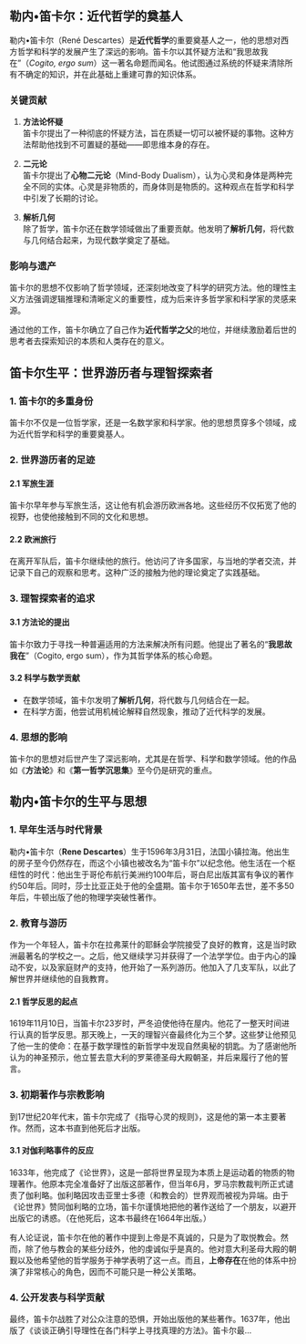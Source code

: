 ## 勒内•笛卡尔：近代哲学的奠基人

勒内•笛卡尔（René Descartes）是**近代哲学**的重要奠基人之一，他的思想对西方哲学和科学的发展产生了深远的影响。笛卡尔以其怀疑方法和“我思故我在”（*Cogito, ergo sum*）这一著名命题而闻名。他试图通过系统的怀疑来清除所有不确定的知识，并在此基础上重建可靠的知识体系。

### **关键贡献**

1. **方法论怀疑**  
   笛卡尔提出了一种彻底的怀疑方法，旨在质疑一切可以被怀疑的事物。这种方法帮助他找到不可置疑的基础——即思维本身的存在。

2. **二元论**  
   笛卡尔提出了**心物二元论**（Mind-Body Dualism），认为心灵和身体是两种完全不同的实体。心灵是非物质的，而身体则是物质的。这种观点在哲学和科学中引发了长期的讨论。

3. **解析几何**  
   除了哲学，笛卡尔还在数学领域做出了重要贡献。他发明了**解析几何**，将代数与几何结合起来，为现代数学奠定了基础。

### 影响与遗产

笛卡尔的思想不仅影响了哲学领域，还深刻地改变了科学的研究方法。他的理性主义方法强调逻辑推理和清晰定义的重要性，成为后来许多哲学家和科学家的灵感来源。  

通过他的工作，笛卡尔确立了自己作为**近代哲学之父**的地位，并继续激励着后世的思考者去探索知识的本质和人类存在的意义。

## 笛卡尔生平：世界游历者与理智探索者

### 1. **笛卡尔**的多重身份
笛卡尔不仅是一位哲学家，还是一名数学家和科学家。他的思想贯穿多个领域，成为近代哲学和科学的重要奠基人。

### 2. 世界游历者的足迹
#### 2.1 军旅生涯
笛卡尔早年参与军旅生活，这让他有机会游历欧洲各地。这些经历不仅拓宽了他的视野，也使他接触到不同的文化和思想。

#### 2.2 欧洲旅行
在离开军队后，笛卡尔继续他的旅行。他访问了许多国家，与当地的学者交流，并记录下自己的观察和思考。这种广泛的接触为他的理论奠定了实践基础。

### 3. 理智探索者的追求
#### 3.1 方法论的提出
笛卡尔致力于寻找一种普遍适用的方法来解决所有问题。他提出了著名的“**我思故我在**”（Cogito, ergo sum），作为其哲学体系的核心命题。

#### 3.2 科学与数学贡献
- 在数学领域，笛卡尔发明了**解析几何**，将代数与几何结合在一起。
- 在科学方面，他尝试用机械论解释自然现象，推动了近代科学的发展。

### 4. 思想的影响
笛卡尔的思想对后世产生了深远影响，尤其是在哲学、科学和数学领域。他的作品如《**方法论**》和《**第一哲学沉思集**》至今仍是研究的重点。

## 勒内•笛卡尔的生平与思想

### 1. 早年生活与时代背景

勒内•笛卡尔（**Rene Descartes**）生于1596年3月31日，法国小镇拉海。他出生的房子至今仍然存在，而这个小镇也被改名为“笛卡尔”以纪念他。他生活在一个枢纽性的时代：他出生于哥伦布航行美洲约100年后，哥白尼出版其富有争议的著作约50年后。同时，莎士比亚正处于他的全盛期。笛卡尔于1650年去世，差不多50年后，牛顿出版了他的物理学突破性著作。

### 2. 教育与游历

作为一个年轻人，笛卡尔在拉弗莱什的耶稣会学院接受了良好的教育，这是当时欧洲最著名的学校之一。之后，他又继续学习并获得了一个法学学位。由于内心的躁动不安，以及家庭财产的支持，他开始了一系列游历。他加入了几支军队，以此了解世界并继续他的自我教育。

#### 2.1 哲学反思的起点

1619年11月10日，当笛卡尔23岁时，严冬迫使他待在屋内。他花了一整天时间进行认真的哲学反思。那天晚上，一天的理智兴奋最终化为三个梦。这些梦让他预见了他一生的使命：在基于数学理性的新哲学中发现自然奥秘的钥匙。为了感谢他所认为的神圣预示，他立誓去意大利的罗莱德圣母大殿朝圣，并后来履行了他的誓言。

### 3. 初期著作与宗教影响

到17世纪20年代末，笛卡尔完成了《指导心灵的规则》，这是他的第一本主要著作。然而，这本书直到他死后才出版。

#### 3.1 对伽利略事件的反应

1633年，他完成了《论世界》，这是一部将世界呈现为本质上是运动着的物质的物理著作。他原本完全准备好了出版这部著作，但当年6月，罗马宗教裁判所正式谴责了伽利略。伽利略因攻击亚里士多德（和教会的）世界观而被视为异端。由于《论世界》赞同伽利略的立场，笛卡尔谨慎地把他的著作送给了一个朋友，以避开出版它的诱惑。（在他死后，这本书最终在1664年出版。）

有人论证说，笛卡尔在他的著作中提到上帝是不真诚的，只是为了取悦教会。然而，除了他与教会的某些分歧外，他的虔诚似乎是真的。他对意大利圣母大殿的朝觐以及他希望他的哲学服务于神学表明了这一点。而且，**上帝存在**在他的体系中扮演了非常核心的角色，因而不可能只是一种公关策略。

### 4. 公开发表与科学贡献

最终，笛卡尔战胜了对公众注意的恐惧，开始出版他的某些著作。1637年，他出版了《谈谈正确引导理性在各门科学上寻找真理的方法》。笛卡尔最...